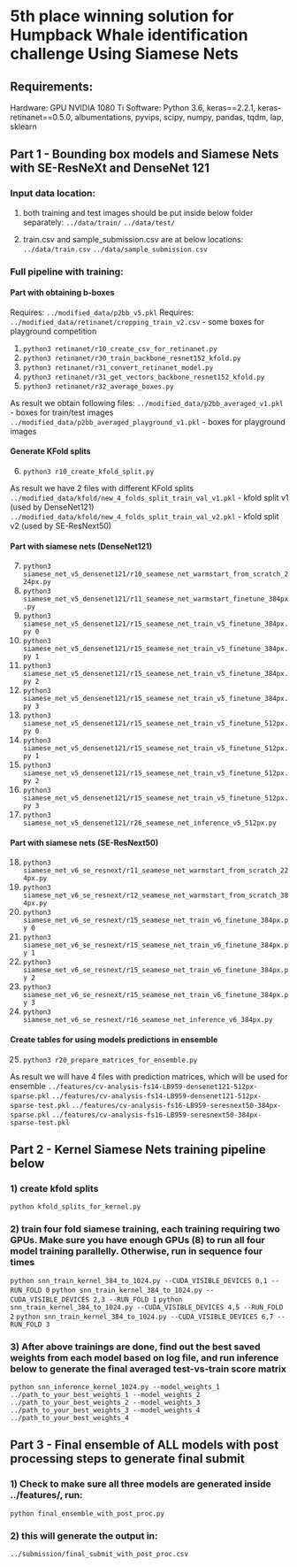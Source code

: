 # 5th place winning solution for Humpback Whale identification challenge Using Siamese Nets

## Requirements:
Hardware: GPU NVIDIA 1080 Ti
Software: Python 3.6, keras==2.2.1, keras-retinanet==0.5.0, albumentations, pyvips, scipy, numpy, pandas, tqdm, lap, sklearn


## Part 1 - Bounding box models and Siamese Nets with SE-ResNeXt and DenseNet 121

### Input data location: 
1) both training and test images should be put inside below folder separately: 
`../data/train/`
`../data/test/`

2) train.csv and sample_submission.csv are at below locations: 
`../data/train.csv`
`../data/sample_submission.csv`

### Full pipeline with training:

#### Part with obtaining b-boxes
Requires: `../modified_data/p2bb_v5.pkl`
Requires: `../modified_data/retinanet/cropping_train_v2.csv` - some boxes for playground competition

1) `python3 retinanet/r10_create_csv_for_retinanet.py`
2) `python3 retinanet/r30_train_backbone_resnet152_kfold.py`
3) `python3 retinanet/r31_convert_retinanet_model.py`
4) `python3 retinanet/r31_get_vectors_backbone_resnet152_kfold.py`
5) `python3 retinanet/r32_average_boxes.py`

As result we obtain following files:
`../modified_data/p2bb_averaged_v1.pkl` - boxes for train/test images
`../modified_data/p2bb_averaged_playground_v1.pkl` - boxes for playground images

#### Generate KFold splits
6) `python3 r10_create_kfold_split.py`

As result we have 2 files with different KFold splits
`../modified_data/kfold/new_4_folds_split_train_val_v1.pkl` - kfold split v1 (used by DenseNet121)
`../modified_data/kfold/new_4_folds_split_train_val_v2.pkl` - kfold split v2 (used by SE-ResNext50)

#### Part with siamese nets (DenseNet121)
7) `python3 siamese_net_v5_densenet121/r10_seamese_net_warmstart_from_scratch_224px.py`
8) `python3 siamese_net_v5_densenet121/r11_seamese_net_warmstart_finetune_384px.py`
9) `python3 siamese_net_v5_densenet121/r15_seamese_net_train_v5_finetune_384px.py 0`
10) `python3 siamese_net_v5_densenet121/r15_seamese_net_train_v5_finetune_384px.py 1`
11) `python3 siamese_net_v5_densenet121/r15_seamese_net_train_v5_finetune_384px.py 2`
12) `python3 siamese_net_v5_densenet121/r15_seamese_net_train_v5_finetune_384px.py 3`
13) `python3 siamese_net_v5_densenet121/r15_seamese_net_train_v5_finetune_512px.py 0`
14) `python3 siamese_net_v5_densenet121/r15_seamese_net_train_v5_finetune_512px.py 1`
15) `python3 siamese_net_v5_densenet121/r15_seamese_net_train_v5_finetune_512px.py 2`
16) `python3 siamese_net_v5_densenet121/r15_seamese_net_train_v5_finetune_512px.py 3`
17) `python3 siamese_net_v5_densenet121/r26_seamese_net_inference_v5_512px.py`

#### Part with siamese nets (SE-ResNext50)
18) `python3 siamese_net_v6_se_resnext/r11_seamese_net_warmstart_from_scratch_224px.py`
19) `python3 siamese_net_v6_se_resnext/r12_seamese_net_warmstart_from_scratch_384px.py`
20) `python3 siamese_net_v6_se_resnext/r15_seamese_net_train_v6_finetune_384px.py 0`
21) `python3 siamese_net_v6_se_resnext/r15_seamese_net_train_v6_finetune_384px.py 1`
22) `python3 siamese_net_v6_se_resnext/r15_seamese_net_train_v6_finetune_384px.py 2`
23) `python3 siamese_net_v6_se_resnext/r15_seamese_net_train_v6_finetune_384px.py 3`
24) `python3 siamese_net_v6_se_resnext/r16_seamese_net_inference_v6_384px.py`

#### Create tables for using models predictions in ensemble
25) `python3 r20_prepare_matrices_for_ensemble.py`

As result we will have 4 files with prediction matrices, which will be used for ensemble
`../features/cv-analysis-fs14-LB959-densenet121-512px-sparse.pkl`
`../features/cv-analysis-fs14-LB959-densenet121-512px-sparse-test.pkl`
`../features/cv-analysis-fs16-LB959-seresnext50-384px-sparse.pkl`
`../features/cv-analysis-fs16-LB959-seresnext50-384px-sparse-test.pkl`



## Part 2 - Kernel Siamese Nets training pipeline below

### 1) create kfold splits 
`python kfold_splits_for_kernel.py`

### 2) train four fold siamese training, each training requiring two GPUs. Make sure you have enough GPUs (8) to run all four model training parallelly. Otherwise, run in sequence four times
`python snn_train_kernel_384_to_1024.py --CUDA_VISIBLE_DEVICES 0,1 --RUN_FOLD 0`
`python snn_train_kernel_384_to_1024.py --CUDA_VISIBLE_DEVICES 2,3 --RUN_FOLD 1`
`python snn_train_kernel_384_to_1024.py --CUDA_VISIBLE_DEVICES 4,5 --RUN_FOLD 2`
`python snn_train_kernel_384_to_1024.py --CUDA_VISIBLE_DEVICES 6,7 --RUN_FOLD 3`

### 3) After above trainings are done, find out the best saved weights from each model based on log file, and run inference below to generate the final averaged test-vs-train score matrix 
`python snn_inference_kernel_1024.py --model_weights_1 ../path_to_your_best_weights_1 --model_weights_2 ../path_to_your_best_weights_2 --model_weights_3 ../path_to_your_best_weights_3 --model_weights_4 ../path_to_your_best_weights_4`


## Part 3 - Final ensemble of ALL models with post processing steps to generate final submit

### 1) Check to make sure all three models are generated inside ../features/, run: 
`python final_ensemble_with_post_proc.py`

### 2) this will generate the output in: 
`../submission/final_submit_with_post_proc.csv`
